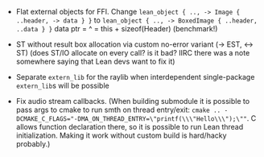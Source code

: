 * Flat external objects for FFI.
  Change
  `lean_object { .., -> Image { ..header, -> data } }`
  to
  `lean_object { .., -> BoxedImage { ..header, ..data } }`
                                  data ptr = ^ = this + sizeof(Header)
  (benchmark!)

* ST without result box allocation via custom no-error variant (-> EST, <-> ST)
  (does ST/IO allocate on every call? is it bad?
  IIRC there was a note somewhere saying that Lean devs want to fix it)

* Separate `extern_lib` for the raylib when interdependent single-package `extern_lib`s will be possible

* Fix audio stream callbacks.
  (When building submodule it is possible to pass args to cmake to run smth on thread entry/exit:
  `cmake .. -DCMAKE_C_FLAGS="-DMA_ON_THREAD_ENTRY=\"printf(\\\"Hello\\\");\""`.
  C allows function declaration there, so it is possible to run Lean thread initialization.
  Making it work without custom build is hard/hacky probably.)
